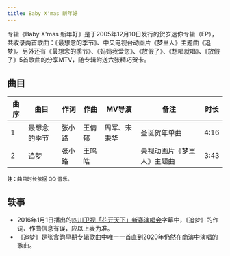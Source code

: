 ```yaml
---
title: Baby X'mas 新年好
---
```


专辑《Baby X'mas 新年好》是于2005年12月10日发行的贺岁迷你专辑（EP），共收录两首歌曲：《最想念的季节》、中央电视台动画片《梦里人》主题曲《追梦》。另外还有《最想念的季节》、《妈妈我爱您》、《放假了》、《想唱就唱》、《放假了》5首歌曲的分享MTV，随专辑附送六张精巧贺卡。

## 曲目

<table>
<thead>
<tr>
    <th>曲序</th>
    <th>曲目</th>
    <th>作词</th>
    <th>作曲</th>
    <th>MV导演</th>
    <th>备注</th>
    <th>时长</th>
</tr>
</thead>
<tbody>
<tr>
    <td>1</td>
    <td>最想念的季节</td>
    <td>张小路</td>
    <td>王倩郁</td>
    <td>周军、宋秉华</td>
    <td>圣诞贺年单曲</td>
    <td>4:16</td>
</tr>
<tr>
    <td>2</td>
    <td>追梦</td>
    <td>张小路</td>
    <td>王鸣皓</td>
    <td></td>
    <td>央视动画片《梦里人》主题曲</td>
    <td>3:43</td>
</tr>
</tbody>
</table>

<small>
<b>注：</b>曲目时长依据 QQ 音乐。
</small>

## 轶事

- 2016年1月1日播出的[四川卫视「花开天下」新春演唱会](https://www.bilibili.com/video/BV1gp4y1q7F4)字幕中，《追梦》的作词、作曲信息有误，应以上表为准。
- 《追梦》是张含韵早期专辑歌曲中唯一一首直到2020年仍然在商演中演唱的歌曲。
